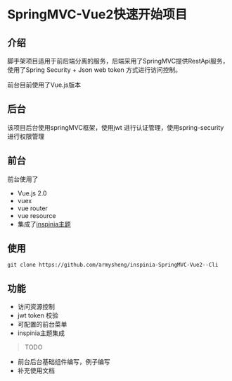 # SpringMVC-Vue2快速开始项目

## 介绍

脚手架项目适用于前后端分离的服务，后端采用了SpringMVC提供RestApi服务，使用了Spring Security + Json web token 方式进行访问控制。

前台目前使用了Vue.js版本

## 后台
该项目后台使用springMVC框架，使用jwt 进行认证管理，使用spring-security进行权限管理

## 前台
前台使用了
* Vue.js 2.0
* vuex
* vue router
* vue resource
* 集成了[inspinia主题](https://wrapbootstrap.com/theme/inspinia-responsive-admin-theme-WB0R5L90S)



## 使用

```shell
git clone https://github.com/armysheng/inspinia-SpringMVC-Vue2--Cli
```

## 功能

> 
* 访问资源控制
* jwt token 校验
* 可配置的前台菜单
* inspinia主题集成

> TODO
* 前台后台基础组件编写，例子编写
* 补充使用文档
